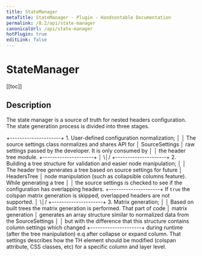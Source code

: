 ```yaml
---
title: StateManager
metaTitle: StateManager - Plugin - Handsontable Documentation
permalink: /8.2/api/state-manager
canonicalUrl: /api/state-manager
hotPlugin: true
editLink: false
---
```


# StateManager

[[toc]]

## Description

The state manager is a source of truth for nested headers configuration.
The state generation process is divided into three stages.

  +---------------------+  1. User-defined configuration normalization;
  │                     │  The source settings class normalizes and shares API for
  │   SourceSettings    │  raw settings passed by the developer. It is only consumed by
  │                     │  the header tree module.
  +---------------------+
            │
           \│/
  +---------------------+  2. Building a tree structure for validation and easier node manipulation;
  │                     │  The header tree generates a tree based on source settings for future
  │     HeadersTree     │  node manipulation (such as collapsible columns feature). While generating a tree
  │                     │  the source settings is checked to see if the configuration has overlapping headers.
  +---------------------+  If `true` the colspan matrix generation is skipped, overlapped headers are not supported.
            │
           \│/
  +---------------------+  3. Matrix generation;
  │                     │  Based on built trees the matrix generation is performed. That part of code
  │  matrix generation  │  generates an array structure similar to normalized data from the SourceSettings
  │                     │  but with the difference that this structure contains column settings which changed
  +---------------------+  during runtime (after the tree manipulation) e.q after collapse or expand column.
                           That settings describes how the TH element should be modified (colspan attribute,
                           CSS classes, etc) for a specific column and layer level.




